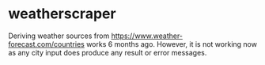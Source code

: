 # weatherscraper

Deriving weather sources from https://www.weather-forecast.com/countries works 6 months ago.
However, it is not working now as any city input does produce any result or error messages.
